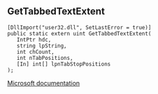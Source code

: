 ## GetTabbedTextExtent

```
[DllImport("user32.dll", SetLastError = true)]
public static extern uint GetTabbedTextExtent(
   IntPtr hdc,
   string lpString,
   int chCount,
   int nTabPositions,
   [In] int[] lpnTabStopPositions
);
```

[Microsoft documentation](https://docs.microsoft.com/en-us/windows/win32/api/winuser/nf-winuser-gettabbedtextextent)
